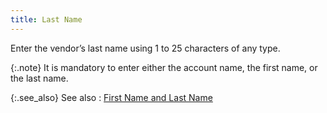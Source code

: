 ```yaml
---
title: Last Name
---
```



Enter the vendor’s last name using 1 to 25 characters of any type.


{:.note}
It is mandatory to enter either the account  name, the first name, or the last name.


{:.see_also}
See also
: [First  Name and Last Name](JavaScript:RelatedTopics1.Click())<!--Metadata type="DesignerControl" startspan
<object CLASSID="clsid:ADB880A6-D8FF-11CF-9377-00AA003B7A11"
	ID=RelatedTopics1
	TYPE="application/x-oleobject">
</object>-->

<object classid="clsid:ADB880A6-D8FF-11CF-9377-00AA003B7A11" id="RelatedTopics1" type="application/x-oleobject"> 
 <param name="Command" value="Related Topics">
<param name="Window" value="second">
<param name="Item1" value="First Name and Last Name;{{site.mv_chm}}/vendor-details/vendor-billing-information/first_name_and_last_name_vendor_billing_information.html">
</object><!--Metadata type="DesignerControl" endspan-->
